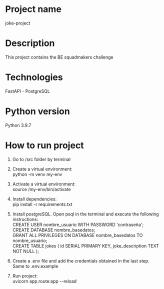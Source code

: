 # Project name 
joke-project

# Description
This project contains the BE squadmakers challenge

# Technologies
FastAPI - PostgreSQL

# Python version
Python 3.9.7

# How to run project
1. Go to /src folder by terminal
2. Create a virtual environment:  
python -m venv my-env
3. Activate a virtual environment:  
source /my-env/bin/activate
4. Install dependencies:  
pip install -r requirements.txt
5. Install postgreSQL. Open psql in the terminal and execute the following instructions:  
CREATE USER nombre_usuario WITH PASSWORD 'contraseña';  
CREATE DATABASE nombre_basedatos;  
GRANT ALL PRIVILEGES ON DATABASE nombre_basedatos TO nombre_usuario;  
CREATE TABLE jokes (
    id SERIAL PRIMARY KEY,
    joke_description TEXT NOT NULL
);

6. Create a .env file and add the credentials obtained in the last step.  
Same to .env.example
7. Run project:  
uvicorn app.route:app --reload
